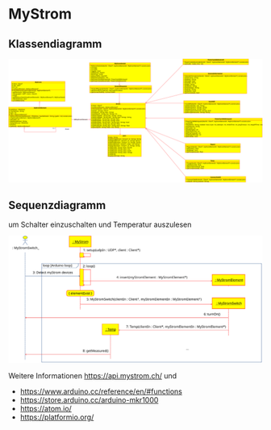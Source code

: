 # MyStrom
## Klassendiagramm
![Klassendiagramm](https://github.com/RetepRelleum/MyStrom/blob/master/lib/MyStrom/docs/Klassendiagramm.svg)
## Sequenzdiagramm
um Schalter einzuschalten und Temperatur auszulesen

![Sequenzdiagramm](https://github.com/RetepRelleum/MyStrom/blob/master/lib/MyStrom/docs/Sequenzdiagramm.svg)


Weitere Informationen https://api.mystrom.ch/ und
- https://www.arduino.cc/reference/en/#functions
- https://store.arduino.cc/arduino-mkr1000
- https://atom.io/
- https://platformio.org/
